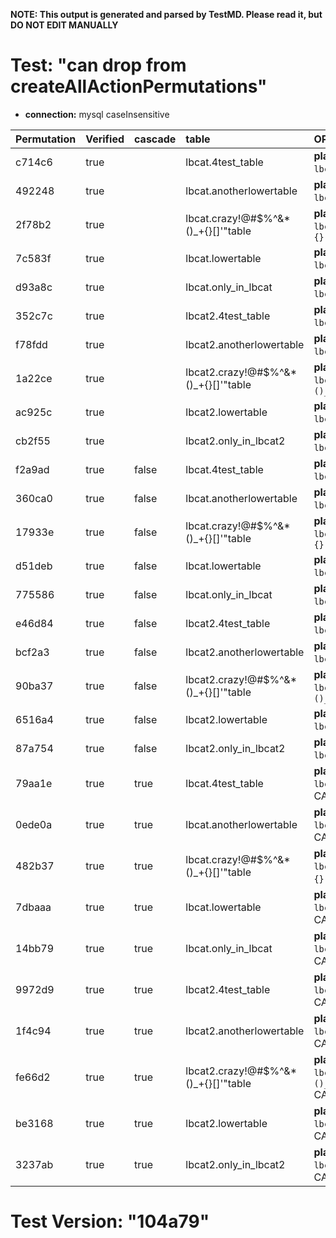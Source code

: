 **NOTE: This output is generated and parsed by TestMD. Please read it, but DO NOT EDIT MANUALLY**

# Test: "can drop from createAllActionPermutations" #

- **connection:** mysql caseInsensitive

| Permutation | Verified | cascade | table                                | OPERATIONS
| :---------- | :------- | :------ | :----------------------------------- | :------
| c714c6      | true     |         | lbcat.4test_table                    | **plan**: DROP TABLE `lbcat`.`4test_table`
| 492248      | true     |         | lbcat.anotherlowertable              | **plan**: DROP TABLE `lbcat`.`anotherlowertable`
| 2f78b2      | true     |         | lbcat.crazy!@#\$%^&*()_+{}[]'"table  | **plan**: DROP TABLE `lbcat`.`crazy!@#\$%^&*()_+{}[]'"table`
| 7c583f      | true     |         | lbcat.lowertable                     | **plan**: DROP TABLE `lbcat`.`lowertable`
| d93a8c      | true     |         | lbcat.only_in_lbcat                  | **plan**: DROP TABLE `lbcat`.`only_in_lbcat`
| 352c7c      | true     |         | lbcat2.4test_table                   | **plan**: DROP TABLE `lbcat2`.`4test_table`
| f78fdd      | true     |         | lbcat2.anotherlowertable             | **plan**: DROP TABLE `lbcat2`.`anotherlowertable`
| 1a22ce      | true     |         | lbcat2.crazy!@#\$%^&*()_+{}[]'"table | **plan**: DROP TABLE `lbcat2`.`crazy!@#\$%^&*()_+{}[]'"table`
| ac925c      | true     |         | lbcat2.lowertable                    | **plan**: DROP TABLE `lbcat2`.`lowertable`
| cb2f55      | true     |         | lbcat2.only_in_lbcat2                | **plan**: DROP TABLE `lbcat2`.`only_in_lbcat2`
| f2a9ad      | true     | false   | lbcat.4test_table                    | **plan**: DROP TABLE `lbcat`.`4test_table`
| 360ca0      | true     | false   | lbcat.anotherlowertable              | **plan**: DROP TABLE `lbcat`.`anotherlowertable`
| 17933e      | true     | false   | lbcat.crazy!@#\$%^&*()_+{}[]'"table  | **plan**: DROP TABLE `lbcat`.`crazy!@#\$%^&*()_+{}[]'"table`
| d51deb      | true     | false   | lbcat.lowertable                     | **plan**: DROP TABLE `lbcat`.`lowertable`
| 775586      | true     | false   | lbcat.only_in_lbcat                  | **plan**: DROP TABLE `lbcat`.`only_in_lbcat`
| e46d84      | true     | false   | lbcat2.4test_table                   | **plan**: DROP TABLE `lbcat2`.`4test_table`
| bcf2a3      | true     | false   | lbcat2.anotherlowertable             | **plan**: DROP TABLE `lbcat2`.`anotherlowertable`
| 90ba37      | true     | false   | lbcat2.crazy!@#\$%^&*()_+{}[]'"table | **plan**: DROP TABLE `lbcat2`.`crazy!@#\$%^&*()_+{}[]'"table`
| 6516a4      | true     | false   | lbcat2.lowertable                    | **plan**: DROP TABLE `lbcat2`.`lowertable`
| 87a754      | true     | false   | lbcat2.only_in_lbcat2                | **plan**: DROP TABLE `lbcat2`.`only_in_lbcat2`
| 79aa1e      | true     | true    | lbcat.4test_table                    | **plan**: DROP TABLE `lbcat`.`4test_table` CASCADE
| 0ede0a      | true     | true    | lbcat.anotherlowertable              | **plan**: DROP TABLE `lbcat`.`anotherlowertable` CASCADE
| 482b37      | true     | true    | lbcat.crazy!@#\$%^&*()_+{}[]'"table  | **plan**: DROP TABLE `lbcat`.`crazy!@#\$%^&*()_+{}[]'"table` CASCADE
| 7dbaaa      | true     | true    | lbcat.lowertable                     | **plan**: DROP TABLE `lbcat`.`lowertable` CASCADE
| 14bb79      | true     | true    | lbcat.only_in_lbcat                  | **plan**: DROP TABLE `lbcat`.`only_in_lbcat` CASCADE
| 9972d9      | true     | true    | lbcat2.4test_table                   | **plan**: DROP TABLE `lbcat2`.`4test_table` CASCADE
| 1f4c94      | true     | true    | lbcat2.anotherlowertable             | **plan**: DROP TABLE `lbcat2`.`anotherlowertable` CASCADE
| fe66d2      | true     | true    | lbcat2.crazy!@#\$%^&*()_+{}[]'"table | **plan**: DROP TABLE `lbcat2`.`crazy!@#\$%^&*()_+{}[]'"table` CASCADE
| be3168      | true     | true    | lbcat2.lowertable                    | **plan**: DROP TABLE `lbcat2`.`lowertable` CASCADE
| 3237ab      | true     | true    | lbcat2.only_in_lbcat2                | **plan**: DROP TABLE `lbcat2`.`only_in_lbcat2` CASCADE

# Test Version: "104a79" #